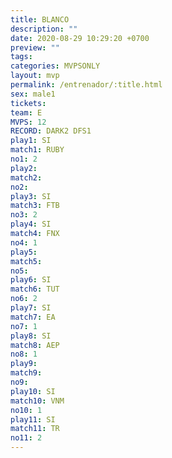 ```yaml
---
title: BLANCO
description: ""
date: 2020-08-29 10:29:20 +0700
preview: ""
tags: 
categories: MVPSONLY
layout: mvp
permalink: /entrenador/:title.html
sex: male1
tickets: 
team: E
MVPS: 12
RECORD: DARK2 DFS1
play1: SI
match1: RUBY
no1: 2
play2: 
match2: 
no2: 
play3: SI
match3: FTB
no3: 2
play4: SI
match4: FNX
no4: 1
play5: 
match5: 
no5: 
play6: SI
match6: TUT
no6: 2
play7: SI
match7: EA
no7: 1
play8: SI
match8: AEP
no8: 1
play9: 
match9: 
no9: 
play10: SI
match10: VNM
no10: 1
play11: SI
match11: TR
no11: 2
---
```

